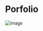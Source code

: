 # Porfolio

![image](https://github.com/javalce/porfolio/assets/56077652/e4d9c50d-12e0-4b14-a8a7-abcbda43da81)
